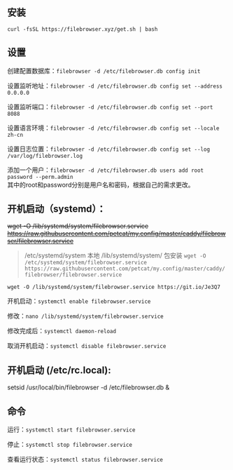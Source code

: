 ## 安装
`curl -fsSL https://filebrowser.xyz/get.sh | bash`   

## 设置

创建配置数据库：`filebrowser -d /etc/filebrowser.db config init`  

设置监听地址：`filebrowser -d /etc/filebrowser.db config set --address 0.0.0.0`   

设置监听端口：`filebrowser -d /etc/filebrowser.db config set --port 8088`   

设置语言环境：`filebrowser -d /etc/filebrowser.db config set --locale zh-cn`   

设置日志位置：`filebrowser -d /etc/filebrowser.db config set --log /var/log/filebrowser.log`    

添加一个用户：`filebrowser -d /etc/filebrowser.db users add root password --perm.admin`    
其中的root和password分别是用户名和密码，根据自己的需求更改。    

## 开机启动（systemd）：   

~~wget -O /lib/systemd/system/filebrowser.service https://raw.githubusercontent.com/petcat/my.config/master/caddy/filebrowser/filebrowser.service~~   
> /etc/systemd/system 本地 /lib/systemd/system/ 包安装
`wget -O /etc/systemd/system/filebrowser.service https://raw.githubusercontent.com/petcat/my.config/master/caddy/filebrowser/filebrowser.service`

`wget -O /lib/systemd/system/filebrowser.service https://git.io/Je3Q7`   

开机启动：`systemctl enable filebrowser.service`   

修改：`nano /lib/systemd/system/filebrowser.service`  

修改完成后：`systemctl daemon-reload`   

取消开机启动：`systemctl disable filebrowser.service` 

## 开机启动 (/etc/rc.local):

setsid /usr/local/bin/filebrowser -d /etc/filebrowser.db &   

## 命令

运行：`systemctl start filebrowser.service`   

停止：`systemctl stop filebrowser.service`     

查看运行状态：`systemctl status filebrowser.service`   

